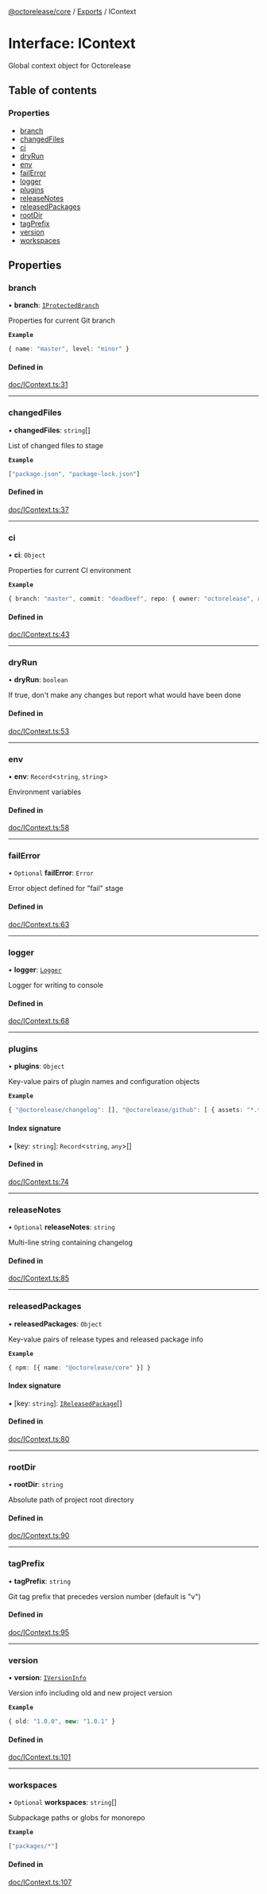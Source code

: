 [@octorelease/core](../README.md) / [Exports](../modules.md) / IContext

# Interface: IContext

Global context object for Octorelease

## Table of contents

### Properties

- [branch](IContext.md#branch)
- [changedFiles](IContext.md#changedfiles)
- [ci](IContext.md#ci)
- [dryRun](IContext.md#dryrun)
- [env](IContext.md#env)
- [failError](IContext.md#failerror)
- [logger](IContext.md#logger)
- [plugins](IContext.md#plugins)
- [releaseNotes](IContext.md#releasenotes)
- [releasedPackages](IContext.md#releasedpackages)
- [rootDir](IContext.md#rootdir)
- [tagPrefix](IContext.md#tagprefix)
- [version](IContext.md#version)
- [workspaces](IContext.md#workspaces)

## Properties

### branch

• **branch**: [`IProtectedBranch`](IProtectedBranch.md)

Properties for current Git branch

**`Example`**

```ts
{ name: "master", level: "minor" }
```

#### Defined in

[doc/IContext.ts:31](https://github.com/zowe-actions/octorelease/blob/0333bce/packages/core/src/doc/IContext.ts#L31)

___

### changedFiles

• **changedFiles**: `string`[]

List of changed files to stage

**`Example`**

```ts
["package.json", "package-lock.json"]
```

#### Defined in

[doc/IContext.ts:37](https://github.com/zowe-actions/octorelease/blob/0333bce/packages/core/src/doc/IContext.ts#L37)

___

### ci

• **ci**: `Object`

Properties for current CI environment

**`Example`**

```ts
{ branch: "master", commit: "deadbeef", repo: { owner: "octorelease", repo: "octorelease" } }
```

#### Defined in

[doc/IContext.ts:43](https://github.com/zowe-actions/octorelease/blob/0333bce/packages/core/src/doc/IContext.ts#L43)

___

### dryRun

• **dryRun**: `boolean`

If true, don't make any changes but report what would have been done

#### Defined in

[doc/IContext.ts:53](https://github.com/zowe-actions/octorelease/blob/0333bce/packages/core/src/doc/IContext.ts#L53)

___

### env

• **env**: `Record`<`string`, `string`\>

Environment variables

#### Defined in

[doc/IContext.ts:58](https://github.com/zowe-actions/octorelease/blob/0333bce/packages/core/src/doc/IContext.ts#L58)

___

### failError

• `Optional` **failError**: `Error`

Error object defined for "fail" stage

#### Defined in

[doc/IContext.ts:63](https://github.com/zowe-actions/octorelease/blob/0333bce/packages/core/src/doc/IContext.ts#L63)

___

### logger

• **logger**: [`Logger`](../classes/Logger.md)

Logger for writing to console

#### Defined in

[doc/IContext.ts:68](https://github.com/zowe-actions/octorelease/blob/0333bce/packages/core/src/doc/IContext.ts#L68)

___

### plugins

• **plugins**: `Object`

Key-value pairs of plugin names and configuration objects

**`Example`**

```ts
{ "@octorelease/changelog": [], "@octorelease/github": [ { assets: "*.tgz" } ] }
```

#### Index signature

▪ [key: `string`]: `Record`<`string`, `any`\>[]

#### Defined in

[doc/IContext.ts:74](https://github.com/zowe-actions/octorelease/blob/0333bce/packages/core/src/doc/IContext.ts#L74)

___

### releaseNotes

• `Optional` **releaseNotes**: `string`

Multi-line string containing changelog

#### Defined in

[doc/IContext.ts:85](https://github.com/zowe-actions/octorelease/blob/0333bce/packages/core/src/doc/IContext.ts#L85)

___

### releasedPackages

• **releasedPackages**: `Object`

Key-value pairs of release types and released package info

**`Example`**

```ts
{ npm: [{ name: "@octorelease/core" }] }
```

#### Index signature

▪ [key: `string`]: [`IReleasedPackage`](IReleasedPackage.md)[]

#### Defined in

[doc/IContext.ts:80](https://github.com/zowe-actions/octorelease/blob/0333bce/packages/core/src/doc/IContext.ts#L80)

___

### rootDir

• **rootDir**: `string`

Absolute path of project root directory

#### Defined in

[doc/IContext.ts:90](https://github.com/zowe-actions/octorelease/blob/0333bce/packages/core/src/doc/IContext.ts#L90)

___

### tagPrefix

• **tagPrefix**: `string`

Git tag prefix that precedes version number (default is "v")

#### Defined in

[doc/IContext.ts:95](https://github.com/zowe-actions/octorelease/blob/0333bce/packages/core/src/doc/IContext.ts#L95)

___

### version

• **version**: [`IVersionInfo`](IVersionInfo.md)

Version info including old and new project version

**`Example`**

```ts
{ old: "1.0.0", new: "1.0.1" }
```

#### Defined in

[doc/IContext.ts:101](https://github.com/zowe-actions/octorelease/blob/0333bce/packages/core/src/doc/IContext.ts#L101)

___

### workspaces

• `Optional` **workspaces**: `string`[]

Subpackage paths or globs for monorepo

**`Example`**

```ts
["packages/*"]
```

#### Defined in

[doc/IContext.ts:107](https://github.com/zowe-actions/octorelease/blob/0333bce/packages/core/src/doc/IContext.ts#L107)
